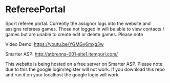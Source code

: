 # RefereePortal
Sport referee portal. Currently the assignor logs into the website and assigns referees games. Those not logged in will be able to view contacts / games but are unable to create edit or delete games. Please note

Video Demo:
https://youtu.be/YGMGy6mxg3w



Smarter ASP:
http://atbrenna-001-site1.itempurl.com/

This website is being hosted on a free server on Smarter ASP. Please note due to this the google login/register will not work. If you download this repo and run it on your localhost the google login will work.
